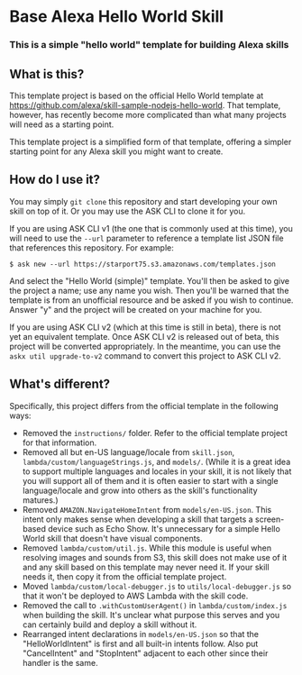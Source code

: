 # Base Alexa Hello World Skill

### This is a simple "hello world" template for building Alexa skills

## What is this?

This template project is based on the official Hello World template at https://github.com/alexa/skill-sample-nodejs-hello-world. That template, however, has recently become more complicated than what many projects will need as a starting point. 

This template project is a simplified form of that template, offering a simpler starting point for any Alexa skill you might want to create.

## How do I use it?

You may simply `git clone` this repository and start developing your own skill on top of it. Or you may use the ASK CLI to clone it for you.

If you are using ASK CLI v1 (the one that is commonly used at this time), you will need to use the `--url` parameter to reference a template list JSON file that references this repository. For example:

    $ ask new --url https://starport75.s3.amazonaws.com/templates.json

And select the "Hello World (simple)" template. You'll then be asked to give the project a name; use any name you wish. Then you'll be warned that the template is from an unofficial resource and be asked if you wish to continue. Answer "y" and the project will be created on your machine for you.

If you are using ASK CLI v2 (which at this time is still in beta), there is not yet an equivalent template. Once ASK CLI v2 is released out of beta, this project will be converted appropriately. In the meantime, you can use the `askx util upgrade-to-v2` command to convert this project to ASK CLI v2.

## What's different?

Specifically, this project differs from the official template in the following ways:

 * Removed the `instructions/` folder. Refer to the official template project for that information.
 * Removed all but en-US language/locale from `skill.json`, `lambda/custom/languageStrings.js`, and `models/`. (While it is a great idea to support multiple languages and locales in your skill, it is not likely that you will support all of them and it is often easier to start with a single language/locale and grow into others as the skill's functionality matures.)
 * Removed `AMAZON.NavigateHomeIntent` from `models/en-US.json`. This intent only makes sense when developing a skill that targets a screen-based device such as Echo Show. It's unnecessary for a simple Hello World skill that doesn't have visual components.
 * Removed `lambda/custom/util.js`. While this module is useful when resolving images and sounds from S3, this skill does not make use of it and any skill based on this template may never need it. If your skill needs it, then copy it from the official template project.
 * Moved `lambda/custom/local-debugger.js` to `utils/local-debugger.js` so that it won't be deployed to AWS Lambda with the skill code.
 * Removed the call to `.withCustomUserAgent()` in `lambda/custom/index.js` when building the skill. It's unclear what purpose this serves and you can certainly build and deploy a skill without it.
 * Rearranged intent declarations in `models/en-US.json` so that the "HelloWorldIntent" is first and all built-in intents follow. Also put "CancelIntent" and "StopIntent" adjacent to each other since their handler is the same.

